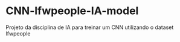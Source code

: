 # CNN-lfwpeople-IA-model
Projeto da disciplina de IA para treinar um CNN utilizando o dataset lfwpeople
